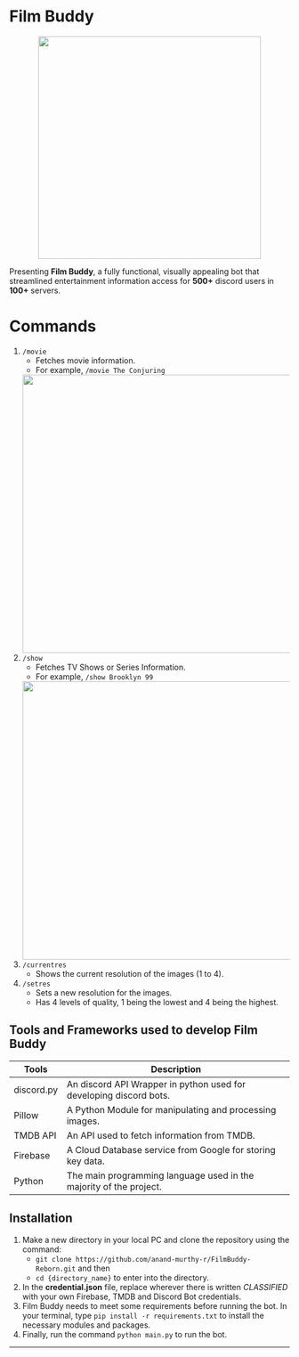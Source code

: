# Film Buddy

<center><img src="https://i.imgur.com/M7w9RuH.png" width=400></center>

Presenting **Film Buddy**, a fully functional, visually appealing bot that streamlined entertainment information access for **500+** discord users in **100+** servers.

# Commands

1. `/movie` 
	- Fetches movie information.
	- For example,
	`/movie The Conjuring`
	<img src="https://cdn.discordapp.com/attachments/933210547460128804/951373814133043250/The_Conjuring.jpg?ex=6876a528&is=687553a8&hm=9f2d3471138726f6cccb01a42120536c095cb49a562b731c586c6f2bdcf18f23&" width=500>
2. `/show`
	- Fetches TV Shows or Series Information.
	- For example,
	`/show Brooklyn 99`
	<img src="https://cdn.discordapp.com/attachments/933210547460128804/951370970227167252/Brooklyn_Nine-Nine.jpg?ex=6876a282&is=68755102&hm=740bf2d5592de7f8dbc6791835ebd86f68f529f78fd0e00520a9d4acfe507e61&" width=500>
3. `/currentres`
	- Shows the current resolution of the images (1 to 4).
4. `/setres`
	- Sets a new resolution for the images.
	- Has 4 levels of quality, 1 being the lowest and 4 being the highest.

## Tools and Frameworks used to develop Film Buddy

|Tools|Description  |
|--|--|
| discord.py | An discord API Wrapper in python used for developing discord bots. |
|Pillow | A Python Module for manipulating and processing images. |
|TMDB API | An API used to fetch information from TMDB.|
|Firebase | A Cloud Database service from Google for storing key data.|
|Python |The main programming language used in the majority of the project.  |


## Installation

1. Make a new directory in your local PC and clone the repository using the command:
	- `git clone https://github.com/anand-murthy-r/FilmBuddy-Reborn.git` and then 
	- `cd {directory_name}` to enter into the directory.
2. In the **credential.json** file, replace wherever there is written *CLASSIFIED* with your own Firebase, TMDB and Discord Bot credentials.
3. Film Buddy needs to meet some requirements before running the bot. In your terminal, type
	`pip install -r requirements.txt` to install the necessary modules and packages.
4. Finally, run the command `python main.py` to run the bot.

---
